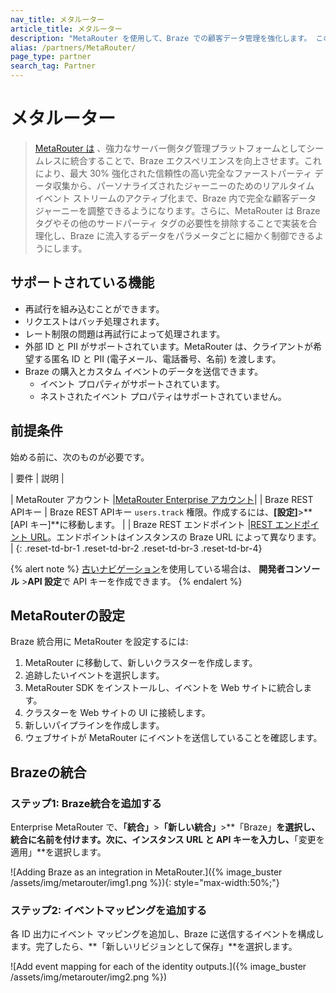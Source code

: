 ```yaml
---
nav_title: メタルーター
article_title: メタルーター
description: "MetaRouter を使用して、Braze での顧客データ管理を強化します。 この高性能なサーバー側タグ管理ソリューションは、MetaRouter がホストするプライベート クラウドでも、独自のインフラストラクチャでも、シームレスな導入オプションにより最大限のコンプライアンスと制御を実現します。"
alias: /partners/MetaRouter/
page_type: partner
search_tag: Partner
---
```


# メタルーター

> [MetaRouter は](https://www.metarouter.io/) 、強力なサーバー側タグ管理プラットフォームとしてシームレスに統合することで、Braze エクスペリエンスを向上させます。これにより、最大 30% 強化された信頼性の高い完全なファーストパーティ データ収集から、パーソナライズされたジャーニーのためのリアルタイム イベント ストリームのアクティブ化まで、Braze 内で完全な顧客データ ジャーニーを調整できるようになります。さらに、MetaRouter は Braze タグやその他のサードパーティ タグの必要性を排除することで実装を合理化し、Braze に流入するデータをパラメータごとに細かく制御できるようにします。

## サポートされている機能

- 再試行を組み込むことができます。
- リクエストはバッチ処理されます。
- レート制限の問題は再試行によって処理されます。
- 外部 ID と PII がサポートされています。MetaRouter は、クライアントが希望する匿名 ID と PII (電子メール、電話番号、名前) を渡します。
- Braze の購入とカスタム イベントのデータを送信できます。
  - イベント プロパティがサポートされています。
  - ネストされたイベント プロパティはサポートされていません。

## 前提条件

始める前に、次のものが必要です。

| 要件 | 説明 |

| MetaRouter アカウント |[MetaRouter Enterprise アカウント](https://enterprise.metarouter.io/)|
| Braze REST APIキー | Braze REST APIキー `users.track` 権限。作成するには、**[設定]**>**[API キー]**に移動します。 |
| Braze REST エンドポイント |[REST エンドポイント URL]({{site.baseurl}}/developer_guide/rest_api/basics/#endpoints)。エンドポイントはインスタンスの Braze URL によって異なります。 |
{: .reset-td-br-1 .reset-td-br-2 .reset-td-br-3  .reset-td-br-4}

{% alert note %}
[古いナビゲーション]({{site.baseurl}}/navigation)を使用している場合は、 **開発者コンソール** >**API 設定**で API キーを作成できます。
{% endalert %}

## MetaRouterの設定

Braze 統合用に MetaRouter を設定するには:

1. MetaRouter に移動して、新しいクラスターを作成します。
2. 追跡したいイベントを選択します。
3. MetaRouter SDK をインストールし、イベントを Web サイトに統合します。
4. クラスターを Web サイトの UI に接続します。
5. 新しいパイプラインを作成します。
6. ウェブサイトが MetaRouter にイベントを送信していることを確認します。

## Brazeの統合

### ステップ1: Braze統合を追加する

Enterprise MetaRouter で、**「統合」**>**「新しい統合」**>**「Braze」**を選択し、統合に名前を付けます。次に、インスタンス URL と API キーを入力し、**「変更を適用」**を選択します。

![Adding Braze as an integration in MetaRouter.]({% image_buster /assets/img/metarouter/img1.png %}){: style="max-width:50%;"}

### ステップ2: イベントマッピングを追加する

各 ID 出力にイベント マッピングを追加し、Braze に送信するイベントを構成します。完了したら、**「新しいリビジョンとして保存」**を選択します。

![Add event mapping for each of the identity outputs.]({% image_buster /assets/img/metarouter/img2.png %})
